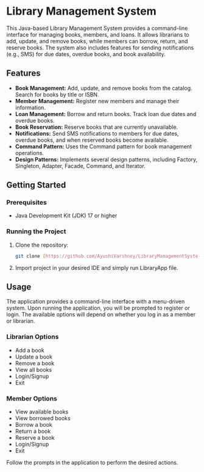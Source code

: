 # Library Management System

This Java-based Library Management System provides a command-line interface for managing books, members, and loans. It allows librarians to add, update, and remove books, while members can borrow, return, and reserve books. The system also includes features for sending notifications (e.g., SMS) for due dates, overdue books, and book availability.

## Features

*   **Book Management:** Add, update, and remove books from the catalog. Search for books by title or ISBN.
*   **Member Management:** Register new members and manage their information.
*   **Loan Management:** Borrow and return books. Track loan due dates and overdue books.
*   **Book Reservation:** Reserve books that are currently unavailable.
*   **Notifications:** Send SMS notifications to members for due dates, overdue books, and when reserved books become available.
*   **Command Pattern:** Uses the Command pattern for book management operations.
*   **Design Patterns:** Implements several design patterns, including Factory, Singleton, Adapter, Facade, Command, and Iterator.

## Getting Started

### Prerequisites

*   Java Development Kit (JDK) 17 or higher

### Running the Project

1.  Clone the repository:

    ```bash
    git clone [https://github.com/AyushiVarshney/LibraryManagementSystem.git](https://www.google.com/search?q=https://github.com/AyushiVarshney/LibraryManagementSystem.git)
    ```

2.  Import project in your desired IDE and simply run LibraryApp file.

## Usage

The application provides a command-line interface with a menu-driven system. Upon running the application, you will be prompted to register or login. The available options will depend on whether you log in as a member or librarian.

### Librarian Options

*   Add a book
*   Update a book
*   Remove a book
*   View all books
*   Login/Signup
*   Exit

### Member Options

*   View available books
*   View borrowed books
*   Borrow a book
*   Return a book
*   Reserve a book
*   Login/Signup
*   Exit

Follow the prompts in the application to perform the desired actions.